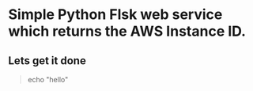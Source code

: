 # Simple Python Flsk web service which returns the AWS Instance ID. 

## Lets get it done

> echo "hello"

